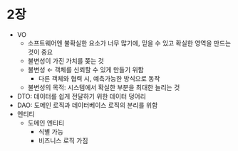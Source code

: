# 2장

- VO
    - 소프트웨어엔 불확실한 요소가 너무 많기에, 믿을 수 있고 확실한 영역을 만드는 것이 중요
    - 불변성이 가진 가치를 쫒는 것
    - 불변성 ← 객체를 신뢰할 수 있게 만들기 위함
        - 다른 객체와 협력 시, 예측가능한 방식으로 동작
    - 불변성의 목적: 시스템에서 확실한 부분을 최대한 늘리는 것
- DTO: 데이터를 쉽게 전달하기 위한 데이터 덩어리
- DAO: 도메인 로직과 데이터베이스 로직의 분리를 위함
- 엔티티
    - 도메인 엔티티
        - 식별 가능
        - 비즈니스 로직 가짐